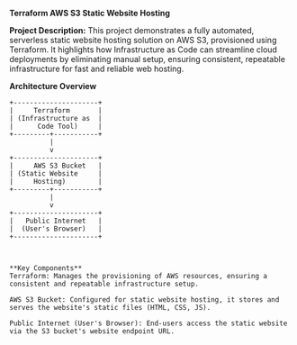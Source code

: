 **Terraform AWS S3 Static Website Hosting**

**Project Description:**
This project demonstrates a fully automated, serverless static website hosting solution on AWS S3, provisioned using Terraform. It highlights how Infrastructure as Code can streamline cloud deployments by eliminating manual setup, ensuring consistent, repeatable infrastructure for fast and reliable web hosting.

**Architecture Overview**
```text
+---------------------+
|     Terraform       |
| (Infrastructure as  |
|      Code Tool)     |
+---------+-----------+
          |
          v
+---------------------+
|     AWS S3 Bucket   |
| (Static Website     |
|     Hosting)        |
+---------+-----------+
          |
          v
+---------------------+
|   Public Internet   |
|  (User's Browser)   |
+---------------------+



**Key Components**
Terraform: Manages the provisioning of AWS resources, ensuring a consistent and repeatable infrastructure setup.​

AWS S3 Bucket: Configured for static website hosting, it stores and serves the website's static files (HTML, CSS, JS).​

Public Internet (User's Browser): End-users access the static website via the S3 bucket's website endpoint URL.​



